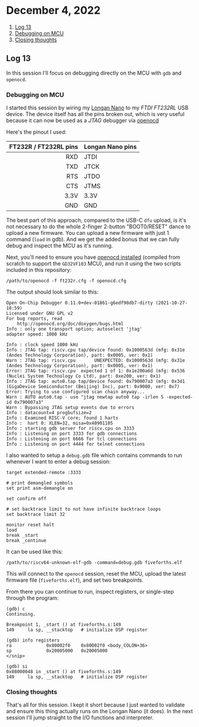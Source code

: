 # December 4, 2022

1. [Log 13](#log-13)
2. [Debugging on MCU](#debugging-on-mcu)
3. [Closing thoughts](#closing-thoughts)

## Log 13

In this session I'll focus on debugging directly on the MCU with `gdb` and `openocd`.

### Debugging on MCU

I started this session by wiring my [Longan Nano](https://longan.sipeed.com/en/) to my _FTDI FT232RL_ USB device. The device itself has all the pins broken out, which is very useful because it can now be used as a _JTAG_ debugger via [openocd](https://openocd.org)

Here's the pinout I used:

| FT232R / FT232RL pins | Longan Nano pins |
| ----: | :---- |
| RXD | JTDI |
| TXD | JTCK |
| RTS | JTDO |
| CTS | JTMS |
| 3.3V | 3.3V |
| GND | GND |

The best part of this approach, compared to the USB-C `dfu` upload, is it's not necessary to do the whole 2-finger 2-button "BOOT0/RESET" dance to upload a new firmware. You can upload a new firmware with just 1 command (`load` in gdb). And we get the added bonus that we can fully debug and inspect the MCU as it's running.

Next, you'll need to ensure you have [openocd installed](https://github.com/riscv-mcu/riscv-openocd) (compiled from scratch to support the `GD32VF103` MCU), and run it using the two scripts included in this repository:

```
/path/to/openocd -f ft232r.cfg -f openocd.cfg
```

The output should look similar to this:

```
Open On-Chip Debugger 0.11.0+dev-01861-g6edf98db7-dirty (2021-10-27-18:59)
Licensed under GNU GPL v2
For bug reports, read
	http://openocd.org/doc/doxygen/bugs.html
Info : only one transport option; autoselect 'jtag'
adapter speed: 1000 kHz

Info : clock speed 1000 kHz
Info : JTAG tap: riscv.cpu tap/device found: 0x1000563d (mfg: 0x31e (Andes Technology Corporation), part: 0x0005, ver: 0x1)
Warn : JTAG tap: riscv.cpu       UNEXPECTED: 0x1000563d (mfg: 0x31e (Andes Technology Corporation), part: 0x0005, ver: 0x1)
Error: JTAG tap: riscv.cpu  expected 1 of 1: 0x1e200a6d (mfg: 0x536 (Nuclei System Technology Co Ltd), part: 0xe200, ver: 0x1)
Info : JTAG tap: auto0.tap tap/device found: 0x790007a3 (mfg: 0x3d1 (GigaDevice Semiconductor (Beijing) Inc), part: 0x9000, ver: 0x7)
Error: Trying to use configured scan chain anyway...
Warn : AUTO auto0.tap - use "jtag newtap auto0 tap -irlen 5 -expected-id 0x790007a3"
Warn : Bypassing JTAG setup events due to errors
Info : datacount=4 progbufsize=2
Info : Examined RISC-V core; found 1 harts
Info :  hart 0: XLEN=32, misa=0x40901105
Info : starting gdb server for riscv.cpu on 3333
Info : Listening on port 3333 for gdb connections
Info : Listening on port 6666 for tcl connections
Info : Listening on port 4444 for telnet connections
```

I also wanted to setup a `debug.gdb` file which contains commands to run whenever I want to enter a debug session:

```
target extended-remote :3333

# print demangled symbols
set print asm-demangle on

set confirm off

# set backtrace limit to not have infinite backtrace loops
set backtrace limit 32

monitor reset halt
load
break _start
break _continue
```

It can be used like this:

```
/path/to/riscv64-unknown-elf-gdb -command=debug.gdb fiveforths.elf
```

This will connect to the `openocd` session, reset the MCU, upload the latest firmware file (`fiveforths.elf`), and set two breakpoints.

From there you can continue to run, inspect registers, or single-step through the program:

```
(gdb) c
Continuing.

Breakpoint 1, _start () at fiveforths.s:149
149	    la sp, __stacktop   # initialize DSP register

(gdb) info registers
ra             0x80002f0	0x80002f0 <body_COLON+36>
sp             0x20005000	0x20005000
</snip>

(gdb) si
0x08000048 in _start () at fiveforths.s:149
149	    la sp, __stacktop   # initialize DSP register
```

### Closing thoughts

That's all for this session. I kept it short because I just wanted to validate and ensure this thing actually runs on the Longan Nano (it does). In the next session I'll jump straight to the I/O functions and interpreter.
